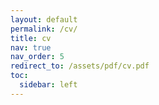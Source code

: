 ```yaml
---
layout: default
permalink: /cv/
title: cv
nav: true
nav_order: 5
redirect_to: /assets/pdf/cv.pdf
toc:
  sidebar: left
---
```

